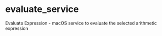 # evaluate_service
Evaluate Expression - macOS service to evaluate the selected arithmetic expression
